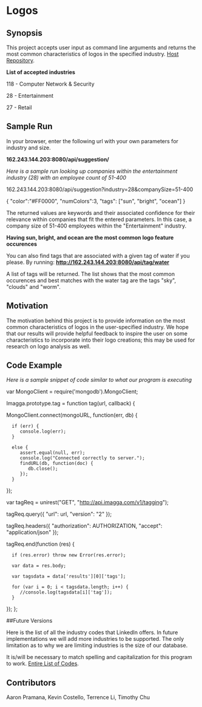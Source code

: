 # **Logos**

## Synopsis

This project accepts user input as command line arguments and returns the 
most common characteristics of logos in the specified industry. [Host
Repository](https://github.com/terrencezli/Logos).

**List of accepted industries**

118  -   Computer Network & Security

28   -   Entertainment

27   -   Retail

## Sample Run
In your browser, enter the following url with your own parameters for industry
and size.

**162.243.144.203:8080/api/suggestion/**

*Here is a sample run looking up companies within the entertainment
industry (28) with an employee count of 51-400*

162.243.144.203:8080/api/suggestion?industry=28&companySize=51-400

{
   "color":"#FF0000",
   "numColors":3,
   "tags": ["sun", "bright", "ocean"]
}


The returned values are keywords and their associated confidence
for their relevance within companies that fit the entered parameters.
In this case, a company size of 51-400 employees within the
"Entertainment" industry.

**Having sun, bright, and ocean are the most common logo feature occurences**

You can also find tags that are associated with a given tag of water if you
please. By running:
**http://162.243.144.203:8080/api/tag/water**

A list of tags will be returned. The list shows that the most common
occurences and best matches with the water tag are the tags "sky",
"clouds" and "worm".


## Motivation

The motivation behind this project is to provide information on the
most common characteristics of logos in the user-specified industry.
We hope that our results will provide helpful feedback to inspire
the user on some characteristics to incorporate into their logo
creations; this may be used for research on logo analysis as well.

## Code Example
*Here is a sample snippet of code similar to what our program is
executing*


var MongoClient = require('mongodb').MongoClient;
 
Imagga.prototype.tag = function tag(url, callback) {
   
   MongoClient.connect(mongoURL, function(err, db) {
      
      if (err) {
         console.log(err);
      }
       
      else {
         assert.equal(null, err);
         console.log("Connected correctly to server.");
         findURL(db, function(doc) {
            db.close();
         });   
      }
   });

   var tagReq = unirest("GET", "http://api.imagga.com/v1/tagging");

   tagReq.query({
      "url": url,
      "version": "2"
   });

   tagReq.headers({
      "authorization": AUTHORIZATION, 
      "accept": "application/json"
   });

   tagReq.end(function (res) {
      
      if (res.error) throw new Error(res.error);
      
      var data = res.body;
      
      var tagsdata = data['results'][0]['tags'];
      
      for (var i = 0; i < tagsdata.length; i++) {
         //console.log(tagsdata[i]['tag']);
      }

   });
};

##Future Versions

Here is the list of all the industry codes that LinkedIn offers. In
future implementations we will add more industries to be supported.
The only limitation as to why we are limiting industries is the size
of our database.

It is/will be necessary to match spelling and capitalization for this program
to work. [Entire List of
Codes](https://developer.linkedin.com/docs/reference/industry-codes).

## Contributors

Aaron Pramana, Kevin Costello, Terrence Li, Timothy Chu
